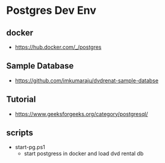 # Postgres Dev Env

## docker 

* https://hub.docker.com/_/postgres

## Sample Database

* https://github.com/imkumaraju/dvdrenat-sample-databse

## Tutorial

* https://www.geeksforgeeks.org/category/postgresql/


## scripts

* start-pg.ps1 
  - start postgress in docker and load dvd rental db